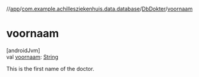 //[app](../../../index.md)/[com.example.achillesziekenhuis.data.database](../index.md)/[DbDokter](index.md)/[voornaam](voornaam.md)

# voornaam

[androidJvm]\
val [voornaam](voornaam.md): [String](https://kotlinlang.org/api/latest/jvm/stdlib/kotlin/-string/index.html)

This is the first name of the doctor.
